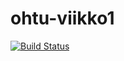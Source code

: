 # ohtu-viikko1
[![Build Status](https://travis-ci.org/vasdf/ohtu-viikko1.svg?branch=master)](https://travis-ci.org/vasdf/ohtu-viikko1)
